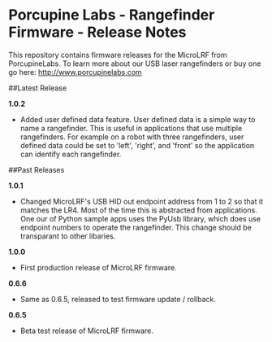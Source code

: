 # Porcupine Labs - Rangefinder Firmware - Release Notes

This repository contains firmware releases for the MicroLRF from PorcupineLabs.  To learn more about our USB laser rangefinders or buy one go here: http://www.porcupinelabs.com

##Latest Release

**1.0.2**
- Added user defined data feature.  User defined data is a simple way to name a rangefinder. This is useful in applications that use multiple rangefinders. For example on a robot with three rangefinders, user defined data could be set to 'left', 'right', and 'front' so the application can identify each rangefinder.

##Past Releases

**1.0.1**
- Changed MicroLRF's USB HID out endpoint address from 1 to 2 so that it matches the LR4.  Most of the time this is abstracted from applications.  One our of Python sample apps uses the PyUsb library, which does use endpoint numbers to operate the rangefinder.  This change should be transparant to other libaries.

**1.0.0**
- First production release of MicroLRF firmware.

**0.6.6**
- Same as 0.6.5, released to test firmware update / rollback.

**0.6.5**
- Beta test release of MicroLRF firmware.